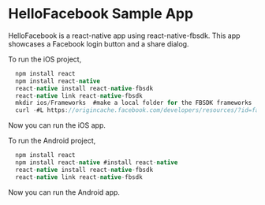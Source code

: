 # HelloFacebook Sample App
HelloFacebook is a react-native app using react-native-fbsdk.
This app showcases a Facebook login button and a share dialog.

To run the iOS project,
```java
  npm install react
  npm install react-native
  react-native install react-native-fbsdk
  react-native link react-native-fbsdk
  mkdir ios/Frameworks  #make a local folder for the FBSDK frameworks
  curl -#L https://origincache.facebook.com/developers/resources/?id=facebook-ios-sdk-current.zip | bsdtar -xf- -C ./ios/Frameworks; #download the FBSDK
```
Now you can run the iOS app.

To run the Android project,
```java
  npm install react
  npm install react-native #install react-native
  react-native install react-native-fbsdk
  react-native link react-native-fbsdk
```
Now you can run the Android app.
